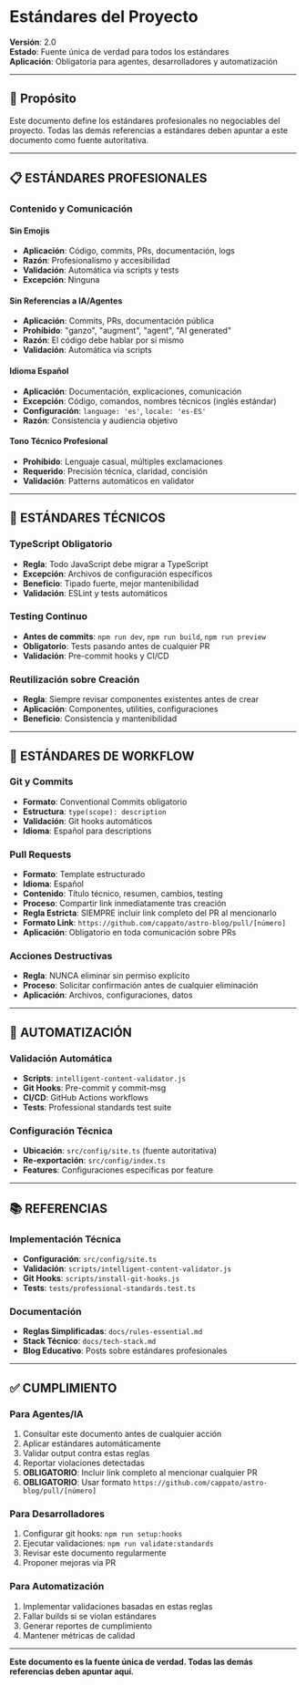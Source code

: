 # Estándares del Proyecto

**Versión**: 2.0  
**Estado**: Fuente única de verdad para todos los estándares  
**Aplicación**: Obligatoria para agentes, desarrolladores y automatización

---

## 🎯 Propósito

Este documento define los estándares profesionales no negociables del proyecto. Todas las demás referencias a estándares deben apuntar a este documento como fuente autoritativa.

---

## 📋 ESTÁNDARES PROFESIONALES

### Contenido y Comunicación

#### Sin Emojis
- **Aplicación**: Código, commits, PRs, documentación, logs
- **Razón**: Profesionalismo y accesibilidad
- **Validación**: Automática via scripts y tests
- **Excepción**: Ninguna

#### Sin Referencias a IA/Agentes
- **Aplicación**: Commits, PRs, documentación pública
- **Prohibido**: "ganzo", "augment", "agent", "AI generated"
- **Razón**: El código debe hablar por sí mismo
- **Validación**: Automática via scripts

#### Idioma Español
- **Aplicación**: Documentación, explicaciones, comunicación
- **Excepción**: Código, comandos, nombres técnicos (inglés estándar)
- **Configuración**: `language: 'es'`, `locale: 'es-ES'`
- **Razón**: Consistencia y audiencia objetivo

#### Tono Técnico Profesional
- **Prohibido**: Lenguaje casual, múltiples exclamaciones
- **Requerido**: Precisión técnica, claridad, concisión
- **Validación**: Patterns automáticos en validator

---

## 🔧 ESTÁNDARES TÉCNICOS

### TypeScript Obligatorio
- **Regla**: Todo JavaScript debe migrar a TypeScript
- **Excepción**: Archivos de configuración específicos
- **Beneficio**: Tipado fuerte, mejor mantenibilidad
- **Validación**: ESLint y tests automáticos

### Testing Continuo
- **Antes de commits**: `npm run dev`, `npm run build`, `npm run preview`
- **Obligatorio**: Tests pasando antes de cualquier PR
- **Validación**: Pre-commit hooks y CI/CD

### Reutilización sobre Creación
- **Regla**: Siempre revisar componentes existentes antes de crear
- **Aplicación**: Componentes, utilities, configuraciones
- **Beneficio**: Consistencia y mantenibilidad

---

## 🔄 ESTÁNDARES DE WORKFLOW

### Git y Commits
- **Formato**: Conventional Commits obligatorio
- **Estructura**: `type(scope): description`
- **Validación**: Git hooks automáticos
- **Idioma**: Español para descriptions

### Pull Requests
- **Formato**: Template estructurado
- **Idioma**: Español
- **Contenido**: Título técnico, resumen, cambios, testing
- **Proceso**: Compartir link inmediatamente tras creación
- **Regla Estricta**: SIEMPRE incluir link completo del PR al mencionarlo
- **Formato Link**: `https://github.com/cappato/astro-blog/pull/[número]`
- **Aplicación**: Obligatorio en toda comunicación sobre PRs

### Acciones Destructivas
- **Regla**: NUNCA eliminar sin permiso explícito
- **Proceso**: Solicitar confirmación antes de cualquier eliminación
- **Aplicación**: Archivos, configuraciones, datos

---

## 🤖 AUTOMATIZACIÓN

### Validación Automática
- **Scripts**: `intelligent-content-validator.js`
- **Git Hooks**: Pre-commit y commit-msg
- **CI/CD**: GitHub Actions workflows
- **Tests**: Professional standards test suite

### Configuración Técnica
- **Ubicación**: `src/config/site.ts` (fuente autoritativa)
- **Re-exportación**: `src/config/index.ts`
- **Features**: Configuraciones específicas por feature

---

## 📚 REFERENCIAS

### Implementación Técnica
- **Configuración**: `src/config/site.ts`
- **Validación**: `scripts/intelligent-content-validator.js`
- **Git Hooks**: `scripts/install-git-hooks.js`
- **Tests**: `tests/professional-standards.test.ts`

### Documentación
- **Reglas Simplificadas**: `docs/rules-essential.md`
- **Stack Técnico**: `docs/tech-stack.md`
- **Blog Educativo**: Posts sobre estándares profesionales

---

## ✅ CUMPLIMIENTO

### Para Agentes/IA
1. Consultar este documento antes de cualquier acción
2. Aplicar estándares automáticamente
3. Validar output contra estas reglas
4. Reportar violaciones detectadas
5. **OBLIGATORIO**: Incluir link completo al mencionar cualquier PR
6. **OBLIGATORIO**: Usar formato `https://github.com/cappato/astro-blog/pull/[número]`

### Para Desarrolladores
1. Configurar git hooks: `npm run setup:hooks`
2. Ejecutar validaciones: `npm run validate:standards`
3. Revisar este documento regularmente
4. Proponer mejoras via PR

### Para Automatización
1. Implementar validaciones basadas en estas reglas
2. Fallar builds si se violan estándares
3. Generar reportes de cumplimiento
4. Mantener métricas de calidad

---

**Este documento es la fuente única de verdad. Todas las demás referencias deben apuntar aquí.**
